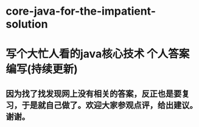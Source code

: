 # core-java-for-the-impatient-solution

# 写个大忙人看的java核心技术 个人答案编写(持续更新)

## 因为找了找发现网上没有相关的答案，反正也是要复习，于是就自己做了。欢迎大家参观点评，给出建议。谢谢。
